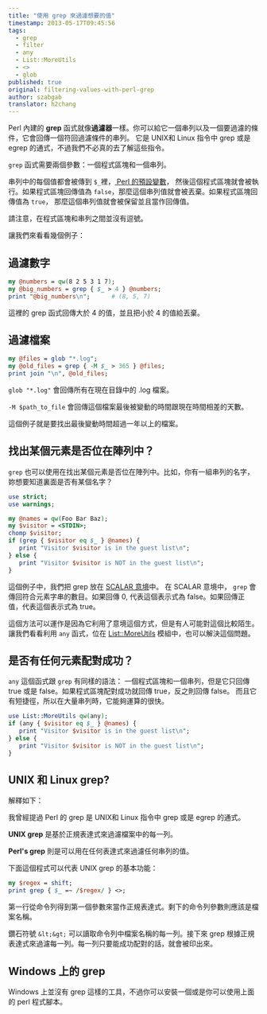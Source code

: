 ```yaml
---
title: "使用 grep 來過濾想要的值"
timestamp: 2013-05-17T09:45:56
tags:
  - grep
  - filter
  - any
  - List::MoreUtils
  - <>
  - glob
published: true
original: filtering-values-with-perl-grep
author: szabgab
translator: h2chang
---
```



Perl 內建的 <b>grep</b> 函式就像<b>過濾器</b>一樣。你可以給它一個串列以及一個要過濾的條件，它會回傳一個符回過濾條件的串列。
它是 UNIX和 Linux 指令中 grep 或是 egrep 的通式，不過我們不必真的去了解這些指令。


`grep` 函式需要兩個參數：一個程式區塊和一個串列。

串列中的每個值都會被傳到 `$_`裡，[ Perl 的預設變數](/the-default-variable-of-perl)，
然後這個程式區塊就會被執行。如果程式區塊回傳值為 `false`，那麼這個串列值就會被丟棄。如果程式區塊回傳值為 `true`，
那麼這個串列值就會被保留並且當作回傳值。 

請注意，在程式區塊和串列之間並沒有逗號。

讓我們來看看幾個例子：

## 過濾數字

```perl
my @numbers = qw(8 2 5 3 1 7);
my @big_numbers = grep { $_ > 4 } @numbers;
print "@big_numbers\n";      # (8, 5, 7)
```

這裡的 grep 函式回傳大於 4 的值，並且把小於 4  的值給丟棄。


## 過濾檔案

```perl
my @files = glob "*.log";
my @old_files = grep { -M $_ > 365 } @files;
print join "\n", @old_files;
```

`glob "*.log"` 會回傳所有在現在目錄中的 .log 檔案。

`-M $path_to_file` 會回傳這個檔案最後被變動的時間跟現在時間相差的天數。

這個例子就是要找出最後變動時間超過一年以上的檔案。

## 找出某個元素是否位在陣列中？

`grep` 也可以使用在找出某個元素是否位在陣列中。比如，你有一組串列的名字，妳想要知道裏面是否有某個名字？

```perl
use strict;
use warnings;

my @names = qw(Foo Bar Baz);
my $visitor = <STDIN>;
chomp $visitor;
if (grep { $visitor eq $_ } @names) {
   print "Visitor $visitor is in the guest list\n";
} else {
   print "Visitor $visitor is NOT in the guest list\n";
}
```

這個例子中，我們把 grep 放在 [SCALAR 意境](https://perlmaven.com/scalar-and-list-context-in-perl)中。
在 SCALAR 意境中， `grep` 會傳回符合元素字串的數目。如果回傳 0, 代表這個表示式為 false。如果回傳正值，代表這個表示式為 true。

這個方法可以運作是因為它利用了意境這個方式，但是有人可能對這個比較陌生。讓我們看看利用 `any` 函式，位在
[List::MoreUtils](https://metacpan.org/pod/List::MoreUtils) 模組中，也可以解決這個問題。

## 是否有任何元素配對成功？

`any` 這個函式跟 `grep` 有同樣的語法： 一個程式區塊和一個串列，但是它只回傳 true 或是 false。如果程式區塊配對成功就回傳 true，反之則回傳 false。
而且它有短捷徑，所以在大量串列時，它能夠運算的很快。

```perl
use List::MoreUtils qw(any);
if (any { $visitor eq $_ } @names) {
   print "Visitor $visitor is in the guest list\n";
} else {
   print "Visitor $visitor is NOT in the guest list\n";
}
```


## UNIX 和 Linux grep?

解釋如下：

我曾經提過 Perl 的 grep 是 UNIX和 Linux 指令中 grep 或是 egrep 的通式。

<b>UNIX grep</b> 是基於正規表達式來過濾檔案中的每一列。

<b>Perl's grep</b> 則是可以用在任何表達式來過濾任何串列的值。

下面這個程式可以代表 UNIX grep 的基本功能：

```perl
my $regex = shift;
print grep { $_ =~ /$regex/ } <>;
```

第一行從命令列得到第一個參數來當作正規表達式。剩下的命令列參數則應該是檔案名稱。

鑽石符號 `&lt;&gt;` 可以讀取命令列中檔案名稱的每一列。接下來 grep 根據正規表達式來過濾每一列。每一列只要能成功配對的話，就會被印出來。

## Windows 上的 grep

Windows 上並沒有 grep 這樣的工具，不過你可以安裝一個或是你可以使用上面的 perl 程式腳本。

